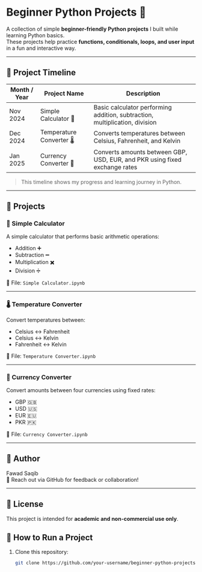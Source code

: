 # Beginner Python Projects 🚀

A collection of simple **beginner-friendly Python projects** I built while learning Python basics.  
These projects help practice **functions, conditionals, loops, and user input** in a fun and interactive way.

---

## 📅 Project Timeline

| Month / Year | Project Name | Description |
|--------------|-------------|-------------|
| Nov 2024 | Simple Calculator 🧮 | Basic calculator performing addition, subtraction, multiplication, division |
| Dec 2024 | Temperature Converter 🌡️ | Converts temperatures between Celsius, Fahrenheit, and Kelvin |
| Jan 2025 | Currency Converter 💱 | Converts amounts between GBP, USD, EUR, and PKR using fixed exchange rates |

> This timeline shows my progress and learning journey in Python.

---

## 📌 Projects

### 🧮 Simple Calculator
A simple calculator that performs basic arithmetic operations:  
- Addition ➕  
- Subtraction ➖  
- Multiplication ✖️  
- Division ➗  

📂 File: `Simple Calculator.ipynb`

---

### 🌡️ Temperature Converter
Convert temperatures between:  
- Celsius ↔ Fahrenheit  
- Celsius ↔ Kelvin  
- Fahrenheit ↔ Kelvin  

📂 File: `Temperature Converter.ipynb`

---

### 💱 Currency Converter
Convert amounts between four currencies using fixed rates:  
- GBP 🇬🇧  
- USD 🇺🇸  
- EUR 🇪🇺  
- PKR 🇵🇰  

📂 File: `Currency Converter.ipynb`

---

## 📧 Author
Fawad Saqib  
💬 Reach out via GitHub for feedback or collaboration!  

---

## 📝 License
This project is intended for **academic and non-commercial use only**.

## 🚀 How to Run a Project
1. Clone this repository:  
   ```bash
   git clone https://github.com/your-username/beginner-python-projects.git
